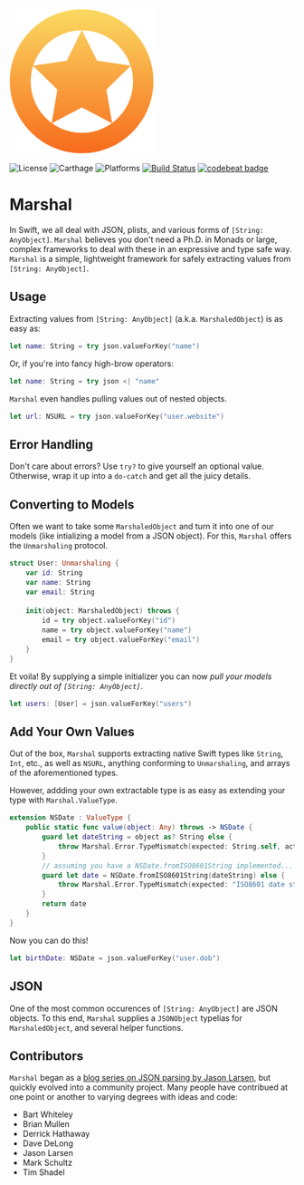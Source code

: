 ![](Logo/Logo.png)

![License](https://img.shields.io/dub/l/vibe-d.svg)
![Carthage](https://img.shields.io/badge/Carthage-compatible-brightgreen.svg)
![Platforms](https://img.shields.io/badge/Platform-iOS%20%7C%20watchOS%20%7C%20tvOS%20%7C%20OS%20X-lightgrey.svg)
[![Build Status](https://travis-ci.org/utahiosmac/Marshal.svg?branch=master)](https://travis-ci.org/utahiosmac/Marshal)
[![codebeat badge](https://codebeat.co/badges/8a60765a-0a0f-47b4-8bca-d75adc462836)](https://codebeat.co/projects/github-com-utahiosmac-marshal)
# Marshal

In Swift, we all deal with JSON, plists, and various forms of `[String: AnyObject]`. `Marshal` believes you don't need a Ph.D. in Monads or large, complex frameworks to deal with these in an expressive and type safe way. `Marshal` is a simple, lightweight framework for safely extracting values from `[String: AnyObject]`.

## Usage

Extracting values from `[String: AnyObject]` (a.k.a. `MarshaledObject`) is as easy as:

```swift
let name: String = try json.valueForKey("name")
```

Or, if you're into fancy high-brow operators:

```swift
let name: String = try json <| "name"
```

`Marshal` even handles pulling values out of nested objects.

```swift
let url: NSURL = try json.valueForKey("user.website")
```

## Error Handling

Don't care about errors? Use `try?` to give yourself an optional value. Otherwise, wrap it up into a `do-catch` and get all the juicy details.

## Converting to Models

Often we want to take some `MarshaledObject` and turn it into one of our models (like intializing a model from a JSON object). For this, `Marshal` offers the `Unmarshaling` protocol.

```swift
struct User: Unmarshaling {
    var id: String
    var name: String
    var email: String

    init(object: MarshaledObject) throws {
        id = try object.valueForKey("id")
        name = try object.valueForKey("name")
        email = try object.valueForKey("email")
    }
}
```

Et voila! By supplying a simple initializer you can now *pull your models directly out of `[String: AnyObject]`*.

```swift
let users: [User] = json.valueForKey("users")
```

## Add Your Own Values

Out of the box, `Marshal` supports extracting native Swift types like `String`, `Int`, etc., as well as `NSURL`, anything conforming to `Unmarshaling`, and arrays of the aforementioned types.

However, addding your own extractable type is as easy as extending your type with `Marshal.ValueType`.

```swift
extension NSDate : ValueType {
    public static func value(object: Any) throws -> NSDate {
        guard let dateString = object as? String else {
            throw Marshal.Error.TypeMismatch(expected: String.self, actual: object.dynamicType)
        }
        // assuming you have a NSDate.fromISO8601String implemented...
        guard let date = NSDate.fromISO8601String(dateString) else {
            throw Marshal.Error.TypeMismatch(expected: "ISO8601 date string", actual: dateString)
        }
        return date
    }
}
```

Now you can do this!

```swift
let birthDate: NSDate = json.valueForKey("user.dob")
```

## JSON

One of the most common occurences of `[String: AnyObject]` are JSON objects. To this end, `Marshal` supplies a `JSONObject` typelias for `MarshaledObject`, and several helper functions.

## Contributors

`Marshal` began as a [blog series on JSON parsing by Jason Larsen](http://jasonlarsen.me/2015/10/16/no-magic-json-pt3.html), but quickly evolved into a community project. Many people have contribued at one point or another to varying degrees with ideas and code:

* Bart Whiteley
* Brian Mullen
* Derrick Hathaway
* Dave DeLong
* Jason Larsen
* Mark Schultz
* Tim Shadel
